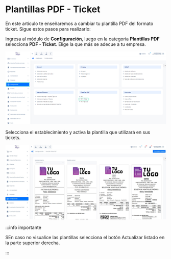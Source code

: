 # Plantillas PDF - Ticket

En este artículo te enseñaremos a cambiar tu plantilla PDF del formato ticket. Sigue estos pasos para realizarlo:

Ingresa al módulo de **Configuración**, luego en la categoría **Plantillas PDF** selecciona **PDF - Ticket**. Elige la que más se adecue a tu empresa.

![Alt text](img/pdf3.jpg)

Selecciona el establecimiento y activa la plantilla que utilizará en sus tickets.

![Alt text](img/pdf4.jpg)

:::info importante

SEn caso no visualice las plantillas selecciona el botón Actualizar listado en la parte superior derecha.

:::

  